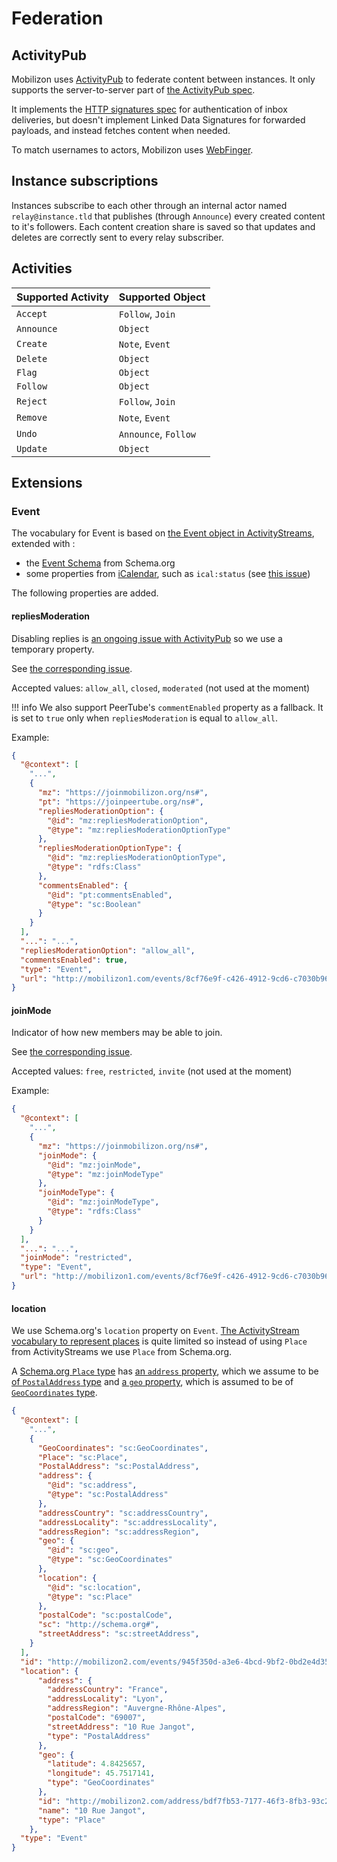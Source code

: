 # Federation

## ActivityPub

Mobilizon uses [ActivityPub](http://activitypub.rocks/) to federate content between instances. It only supports the server-to-server part of [the ActivityPub spec](https://www.w3.org/TR/activitypub/).

It implements the [HTTP signatures spec](https://tools.ietf.org/html/draft-cavage-http-signatures-12) for authentication of inbox deliveries, but doesn't implement Linked Data Signatures for forwarded payloads, and instead fetches content when needed.

To match usernames to actors, Mobilizon uses [WebFinger](https://tools.ietf.org/html/rfc7033).

## Instance subscriptions

Instances subscribe to each other through an internal actor named `relay@instance.tld` that publishes (through `Announce`) every created content to it's followers. Each content creation share is saved so that updates and deletes are correctly sent to every relay subscriber.

## Activities

Supported Activity | Supported Object
------------ | -------------
`Accept` | `Follow`, `Join`  
`Announce` | `Object`
`Create` | `Note`, `Event`
`Delete` | `Object`
`Flag` | `Object`
`Follow` | `Object`  
`Reject` | `Follow`, `Join`
`Remove` | `Note`, `Event`
`Undo` | `Announce`, `Follow`
`Update` | `Object`  

## Extensions

### Event

The vocabulary for Event is based on [the Event object in ActivityStreams](https://www.w3.org/TR/activitystreams-vocabulary/#dfn-event), extended with :

* the [Event Schema](https://schema.org/Event) from Schema.org
* some properties from [iCalendar](https://tools.ietf.org/html/rfc5545), such as `ical:status` (see [this issue](https://framagit.org/framasoft/mobilizon/issues/320))

The following properties are added.

#### repliesModeration

Disabling replies is [an ongoing issue with ActivityPub](https://github.com/w3c/activitypub/issues/319) so we use a temporary property.

See [the corresponding issue](https://framagit.org/framasoft/mobilizon/issues/321).

Accepted values: `allow_all`, `closed`, `moderated` (not used at the moment)

!!! info
    We also support PeerTube's `commentEnabled` property as a fallback. It is set to `true` only when `repliesModeration` is equal to `allow_all`.

Example:
```json
{
  "@context": [
    "...",
    {
      "mz": "https://joinmobilizon.org/ns#",
      "pt": "https://joinpeertube.org/ns#",
      "repliesModerationOption": {
        "@id": "mz:repliesModerationOption",
        "@type": "mz:repliesModerationOptionType"
      },
      "repliesModerationOptionType": {
        "@id": "mz:repliesModerationOptionType",
        "@type": "rdfs:Class"
      },
      "commentsEnabled": {
        "@id": "pt:commentsEnabled",
        "@type": "sc:Boolean"
      }
    }
  ],
  "...": "...",
  "repliesModerationOption": "allow_all",
  "commentsEnabled": true,
  "type": "Event",
  "url": "http://mobilizon1.com/events/8cf76e9f-c426-4912-9cd6-c7030b969611"
}
```


#### joinMode

Indicator of how new members may be able to join.

See [the corresponding issue](https://framagit.org/framasoft/mobilizon/issues/321).

Accepted values: `free`, `restricted`, `invite` (not used at the moment)

Example:
```json
{
  "@context": [
    "...",
    {
      "mz": "https://joinmobilizon.org/ns#",
      "joinMode": {
        "@id": "mz:joinMode",
        "@type": "mz:joinModeType"
      },
      "joinModeType": {
        "@id": "mz:joinModeType",
        "@type": "rdfs:Class"
      }
    }
  ],
  "...": "...",
  "joinMode": "restricted",
  "type": "Event",
  "url": "http://mobilizon1.com/events/8cf76e9f-c426-4912-9cd6-c7030b969611"
}
```

#### location

We use Schema.org's `location` property on `Event`.
[The ActivityStream vocabulary to represent places](https://www.w3.org/TR/activitystreams-vocabulary/#places) is quite limited so instead of using `Place` from ActivityStreams we use `Place` from Schema.org.

A [Schema.org `Place` type](https://schema.org/Place) has [an `address` property](https://schema.org/address), which we assume to be [of `PostalAddress` type](https://schema.org/PostalAddress) and [a `geo` property](https://schema.org/geo), which is assumed to be of [`GeoCoordinates` type](https://schema.org/GeoCoordinates).

```json
{
  "@context": [
    "...",
    {
      "GeoCoordinates": "sc:GeoCoordinates",
      "Place": "sc:Place",
      "PostalAddress": "sc:PostalAddress",
      "address": {
        "@id": "sc:address",
        "@type": "sc:PostalAddress"
      },
      "addressCountry": "sc:addressCountry",
      "addressLocality": "sc:addressLocality",
      "addressRegion": "sc:addressRegion",
      "geo": {
        "@id": "sc:geo",
        "@type": "sc:GeoCoordinates"
      },
      "location": {
        "@id": "sc:location",
        "@type": "sc:Place"
      },
      "postalCode": "sc:postalCode",
      "sc": "http://schema.org#",
      "streetAddress": "sc:streetAddress",
    }
  ],
  "id": "http://mobilizon2.com/events/945f350d-a3e6-4bcd-9bf2-0bd2e4d353c5",
  "location": {
      "address": {
        "addressCountry": "France",
        "addressLocality": "Lyon",
        "addressRegion": "Auvergne-Rhône-Alpes",
        "postalCode": "69007",
        "streetAddress": "10 Rue Jangot",
        "type": "PostalAddress"
      },
      "geo": {
        "latitude": 4.8425657,
        "longitude": 45.7517141,
        "type": "GeoCoordinates"
      },
      "id": "http://mobilizon2.com/address/bdf7fb53-7177-46f3-8fb3-93c25a802522",
      "name": "10 Rue Jangot",
      "type": "Place"
    },
  "type": "Event"
}
```